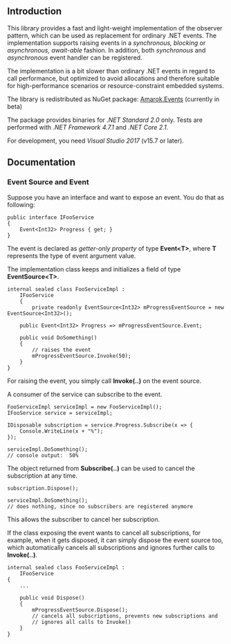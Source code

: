## Introduction

This library provides a fast and light-weight implementation of the observer pattern, which can be used as replacement for ordinary .NET events. The implementation supports raising events in a *synchronous, blocking* or *asynchronous, await-able* fashion. In addition, both *synchronous* and *asynchronous* event handler can be registered.

The implementation is a bit slower than ordinary .NET events in regard to call performance, but optimized to avoid allocations and therefore suitable for high-performance scenarios or resource-constraint embedded systems.

The library is redistributed as NuGet package: [Amarok.Events](https://www.nuget.org/packages/Amarok.Events/) (currently in beta)

The package provides binaries for *.NET Standard 2.0* only. Tests are performed with *.NET Framework 4.7.1* and *.NET Core 2.1*.

For development, you need *Visual Studio 2017* (v15.7 or later).

## Documentation

### Event Source and Event

Suppose you have an interface and want to expose an event. You do that as following:

    public interface IFooService
    {
	    Event<Int32> Progress { get; }
    }
	
The event is declared as *getter-only property* of type **Event\<T>**, where **T** represents the type of event argument value.

The implementation class keeps and initializes a field of type **EventSource\<T>**.

    internal sealed class FooServiceImpl :
    	IFooService
    	{
    		private readonly EventSource<Int32> mProgressEventSource = new EventSource<Int32>();
    
    	public Event<Int32> Progress => mProgressEventSource.Event;
    
    	public void DoSomething()
    	{
    		// raises the event
    		mProgressEventSource.Invoke(50);
    	}
    }

For raising the event, you simply call **Invoke(..)** on the event source.

A consumer of the service can subscribe to the event.

	FooServiceImpl serviceImpl = new FooServiceImpl();
	IFooService service = serviceImpl;

	IDisposable subscription = service.Progress.Subscribe(x => {
		Console.WriteLine(x + "%");
	});

	serviceImpl.DoSomething();
	// console output:	50%

The object returned from **Subscribe(..)** can be used to cancel the subscription at any time.

    subscription.Dispose();
    
    serviceImpl.DoSomething();
    // does nothing, since no subscribers are registered anymore

This allows the subscriber to cancel her subscription.

If the class exposing the event wants to cancel all subscriptions, for example, when it gets disposed, it can simply dispose the event source too, which automatically cancels all subscriptions and ignores further calls to **Invoke(..)**.

    internal sealed class FooServiceImpl :
    	IFooService
    {
	    ...
	
		public void Dispose()
		{
			mProgressEventSource.Dispose();
			// cancels all subscriptions, prevents new subscriptions and
			// ignores all calls to Invoke()
		}
	}

<!--stackedit_data:
eyJoaXN0b3J5IjpbNTMyMzg4NTcsMTgxNzU4Nzk1XX0=
-->